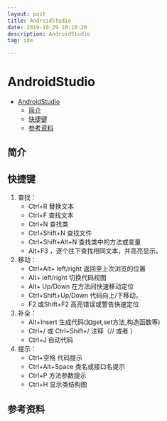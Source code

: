 ```yaml
---
layout: post
title: AndroidStudio
date: 2019-10-29 10:10:20
description: AndroidStudio
tag: ide

---
```

# AndroidStudio

- [AndroidStudio](#androidstudio)
  - [简介](#简介)
  - [快捷键](#快捷键)
  - [参考资料](#参考资料)

## 简介

## 快捷键

1. 查找：
   - Ctrl+R 替换文本
   - Ctrl+F 查找文本
   - Ctrl+N 查找类
   - Ctrl+Shift+N 查找文件
   - Ctrl+Shift+Alt+N 查找类中的方法或变量
   - Alt+F3 ，逐个往下查找相同文本，并高亮显示。
2. 移动：
   - Ctrl+Alt+ left/right 返回至上次浏览的位置
   - Alt+ left/right 切换代码视图
   - Alt+ Up/Down 在方法间快速移动定位
   - Ctrl+Shift+Up/Down 代码向上/下移动。
   - F2 或Shift+F2 高亮错误或警告快速定位
3. 补全：
   - Alt+Insert 生成代码(如get,set方法,构造函数等)
   - Ctrl+/ 或 Ctrl+Shift+/ 注释（// 或者 ）
   - Ctrl+J 自动代码
4. 提示：
   - Ctrl+空格 代码提示
   - Ctrl+Alt+Space 类名或接口名提示
   - Ctrl+P 方法参数提示
   - Ctrl+H 显示类结构图

## 参考资料
